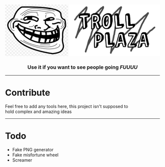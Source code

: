 <div align='center'>
  <img src='https://github.com/alaanvv/Image-Database/blob/main/Misc/troll-plaza.jpg'>
  
  ### Use it if you want to see people going _FUUUU_
</div>

---

# Contribute
Feel free to add any tools here, this project isn't supposed to  
hold complex and amazing ideas

---

# Todo
- Fake PNG generator
- Fake misfortune wheel
- Screamer
